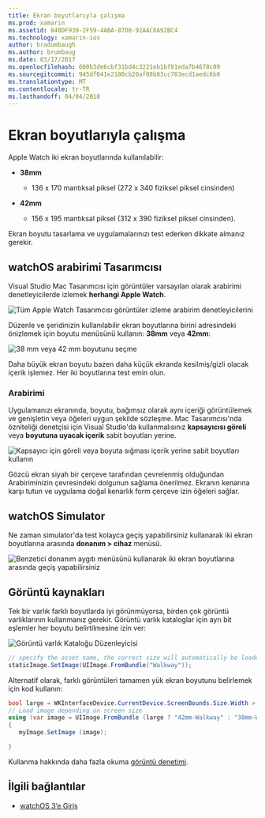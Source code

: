 ```yaml
---
title: Ekran boyutlarıyla çalışma
ms.prod: xamarin
ms.assetid: 840DF939-2F59-4ABA-87D8-92AAC8A92BC4
ms.technology: xamarin-ios
author: bradumbaugh
ms.author: brumbaug
ms.date: 03/17/2017
ms.openlocfilehash: 600b3de6cbf31bd4c3221eb1bf81eda7b4678c09
ms.sourcegitcommit: 945df041e2180cb20af08b83cc703ecd1aedc6b0
ms.translationtype: MT
ms.contentlocale: tr-TR
ms.lasthandoff: 04/04/2018
---
```

# <a name="working-with-screen-sizes"></a>Ekran boyutlarıyla çalışma

Apple Watch iki ekran boyutlarında kullanılabilir:

- **38mm**
  - 136 x 170 mantıksal piksel (272 x 340 fiziksel piksel cinsinden)

- **42mm**
  - 156 x 195 mantıksal piksel (312 x 390 fiziksel piksel cinsinden).

Ekran boyutu tasarlama ve uygulamalarınızı test ederken dikkate almanız gerekir.

## <a name="watchos-interface-designer"></a>watchOS arabirimi Tasarımcısı

Visual Studio Mac Tasarımcısı için görüntüler varsayılan olarak arabirimi denetleyicilerde izlemek **herhangi Apple Watch**.

![](screen-sizes-images/screen-any-sml.png "Tüm Apple Watch Tasarımcısı görüntüler izleme arabirim denetleyicilerini")

Düzenle ve şeridinizin kullanılabilir ekran boyutlarına birini adresindeki önizlemek için boyutu menüsünü kullanın: **38mm** veya **42mm**:

![](screen-sizes-images/screen-menu-sml.png "38 mm veya 42 mm boyutunu seçme")

Daha büyük ekran boyutu bazen daha küçük ekranda kesilmiş/gizli olacak içerik işlemez.
Her iki boyutlarına test emin olun.


### <a name="interface-design"></a>Arabirimi

Uygulamanızı ekranında, boyutu, bağımsız olarak aynı içeriği görüntülemek ve genişletin veya öğeleri uygun şekilde sözleşme. Mac Tasarımcısı'nda özniteliği denetçisi için Visual Studio'da kullanmalısınız **kapsayıcısı göreli** veya **boyutuna uyacak içerik** sabit boyutları yerine.

![](screen-sizes-images/sizeattributepanel-sml.png "Kapsayıcı için göreli veya boyuta sığması içerik yerine sabit boyutları kullanın")

Gözcü ekran siyah bir çerçeve tarafından çevrelenmiş olduğundan Arabiriminizin çevresindeki dolgunun sağlama önerilmez. Ekranın kenarına karşı tutun ve uygulama doğal kenarlık form çerçeve izin öğeleri sağlar.


## <a name="watchos-simulator"></a>watchOS Simulator

Ne zaman simulator'da test kolayca geçiş yapabilirsiniz kullanarak iki ekran boyutlarına arasında **donanım > cihaz** menüsü.

![](screen-sizes-images/simulator.png "Benzetici donanım aygıtı menüsünü kullanarak iki ekran boyutlarına arasında geçiş yapabilirsiniz")


## <a name="image-resources"></a>Görüntü kaynakları

Tek bir varlık farklı boyutlarda iyi görünmüyorsa, birden çok görüntü varlıklarının kullanmanız gerekir. Görüntü varlık kataloglar için ayrı bit eşlemler her boyutu belirtilmesine izin ver:

![](screen-sizes-images/images-xcassets.png "Görüntü varlık Kataloğu Düzenleyicisi")

```csharp
// specify the asset name, the correct size will automatically be loaded
staticImage.SetImage(UIImage.FromBundle("Walkway"));
```

Alternatif olarak, farklı görüntüleri tamamen yük ekran boyutunu belirlemek için kod kullanın:

```csharp
bool large = WKInterfaceDevice.CurrentDevice.ScreenBounds.Size.Width > 136.0;
// Load image depending on screen size
using (var image = UIImage.FromBundle (large ? "42mm-Walkway" : "38mm-Walkway"))
{
   myImage.SetImage (image);

}
```

Kullanma hakkında daha fazla okuma [görüntü denetimi](~/ios/watchos/user-interface/image.md).



## <a name="related-links"></a>İlgili bağlantılar

- [watchOS 3’e Giriş](~/ios/watchos/platform/introduction-to-watchos3/index.md)
